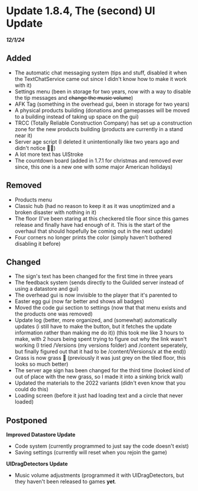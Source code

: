 # Update 1.8.4, The (second) UI Update
***12/1/24***

## **Added**
- The automatic chat messaging system (tips and stuff, disabled it when the TextChatService came out since I didn't know how to make it work with it)
- Settings menu (been in storage for two years, now with a way to disable the tip messages and ~~change the music volume~~)
- AFK Tag (something in the overhead gui, been in storage for two years)
- A physical products building (donations and gamepasses will be moved to a building instead of taking up space on the gui)
- TRCC (Totally Reliable Construction Company) has set up a construction zone for the new products building (products are currently in a stand near it)
- Server age script (I deleted it unintentionally like two years ago and didn't notice 🤦‍♂️)
- A lot more text has UIStroke
- The countdown board (added in 1.7.1 for christmas and removed ever since, this one is a new one with some major American holidays)

## **Removed**
- Products menu
- Classic hub (had no reason to keep it as it was unoptimized and a broken disaster with nothing in it)
- The floor (I've been staring at this checkered tile floor since this games release and finally have had enough of it. This is the start of the overhaul that should hopefully be coming out in the next update)
- Four corners no longer prints the color (simply haven't bothered disabling it before)

## **Changed**
- The sign's text has been changed for the first time in three years
- The feedback system (sends directly to the Guilded server instead of using a datastore and gui)
- The overhead gui is now invisible to the player that it's parented to
- Easter egg gui (now far better and shows all badges)
- Moved the code gui section to settings (now that that menu exists and the products one was removed)
- Update log (better, more organized, and (somewhat) automatically updates (i still have to make the button, but it fetches the update information rather than making me do it)) (this took me like 3 hours to make, with 2 hours being spent trying to figure out why the link wasn't working (I tried /Versions (my versions folder) and /content seperately, but finally figured out that it had to be /content/Versions/x at the end))
- Grass is now grass 🤯 (previously it was just grey on the tiled floor, this looks so much better)
- The server age sign has been changed for the third time (looked kind of out of place with the new grass, so I made it into a sinking brick wall)
- Updated the materials to the 2022 variants (didn't even know that you could do this)
- Loading screen (before it just had loading text and a circle that never loaded)
## **Postponed**
**Improved Datastore Update**
- Code system (currently programmed to just say the code doesn't exist)
- Saving settings (currently will reset when you rejoin the game)

**UIDragDetectors Update**
- Music volume adjustments (programmed it with UIDragDetectors, but they haven't been released to games **yet**.
